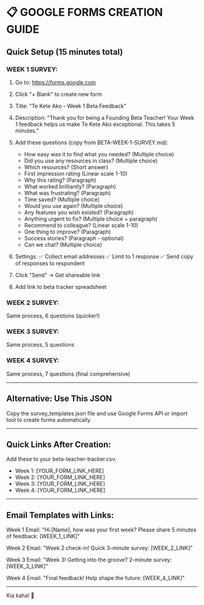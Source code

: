 
# 📋 GOOGLE FORMS CREATION GUIDE

## Quick Setup (15 minutes total)

### WEEK 1 SURVEY:
1. Go to: https://forms.google.com
2. Click "+ Blank" to create new form
3. Title: "Te Kete Ako - Week 1 Beta Feedback"
4. Description: "Thank you for being a Founding Beta Teacher! Your Week 1 feedback helps us make Te Kete Ako exceptional. This takes 5 minutes."

5. Add these questions (copy from BETA-WEEK-1-SURVEY.md):
   - How easy was it to find what you needed? (Multiple choice)
   - Did you use any resources in class? (Multiple choice)
   - Which resources? (Short answer)
   - First impression rating (Linear scale 1-10)
   - Why this rating? (Paragraph)
   - What worked brilliantly? (Paragraph)
   - What was frustrating? (Paragraph)
   - Time saved? (Multiple choice)
   - Would you use again? (Multiple choice)
   - Any features you wish existed? (Paragraph)
   - Anything urgent to fix? (Multiple choice + paragraph)
   - Recommend to colleague? (Linear scale 1-10)
   - One thing to improve? (Paragraph)
   - Success stories? (Paragraph - optional)
   - Can we chat? (Multiple choice)

6. Settings:
   ✅ Collect email addresses
   ✅ Limit to 1 response
   ✅ Send copy of responses to respondent
   
7. Click "Send" → Get shareable link
8. Add link to beta tracker spreadsheet

### WEEK 2 SURVEY:
Same process, 6 questions (quicker!)

### WEEK 3 SURVEY:
Same process, 5 questions

### WEEK 4 SURVEY:
Same process, 7 questions (final comprehensive)

---

## Alternative: Use This JSON

Copy the survey_templates.json file and use Google Forms API or import tool to create forms automatically.

---

## Quick Links After Creation:

Add these to your beta-teacher-tracker.csv:
- Week 1: [YOUR_FORM_LINK_HERE]
- Week 2: [YOUR_FORM_LINK_HERE]
- Week 3: [YOUR_FORM_LINK_HERE]
- Week 4: [YOUR_FORM_LINK_HERE]

---

## Email Templates with Links:

Week 1 Email:
"Hi [Name], how was your first week? Please share 5 minutes of feedback: [WEEK_1_LINK]"

Week 2 Email:
"Week 2 check-in! Quick 3-minute survey: [WEEK_2_LINK]"

Week 3 Email:
"Week 3! Getting into the groove? 2-minute survey: [WEEK_3_LINK]"

Week 4 Email:
"Final feedback! Help shape the future: [WEEK_4_LINK]"

---

Kia kaha! 🌿
